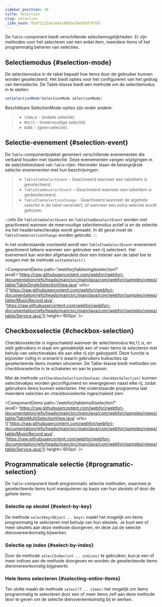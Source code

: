 ```yaml
---
sidebar_position: 10
title: Selection
slug: selection
_i18n_hash: 91df1121dac6d410883e3b43ddf767d5
---
```

De `Table`-component biedt verschillende selectiemogelijkheden. Er zijn methoden voor het selecteren van een enkel item, meerdere items of het programmatig beheren van selecties.

## Selectiemodus {#selection-mode}

De selectiemodus in de tabel bepaalt hoe items door de gebruiker kunnen worden geselecteerd. Het biedt opties voor het configureren van het gedrag van itemselectie. De Table-klasse biedt een methode om de selectiemodus in te stellen:

```java
setSelectionMode(SelectionMode selectionMode)
```

Beschikbare SelectionMode-opties zijn onder andere:

>- `SINGLE` - (enkele selectie) 
>- `MULTI` - (meervoudige selectie)
>- `NONE` - (geen selectie).

## Selectie-evenement {#selection-event}

De `Table`-componentpakket genereert verschillende evenementen die verband houden met rijselectie. Deze evenementen vangen wijzigingen in de selectietoestand van `Table`-rijen. Hieronder staan de belangrijkste selectie-evenementen met hun beschrijvingen:

>- `TableItemSelectEvent` -  Geactiveerd wanneer een tabelitem is geselecteerd.
>- `TableItemDeselectEvent` - Geactiveerd wanneer een tabelitem is gedeselecteerd.
>- `TableItemSelectionChange` - Geactiveerd wanneer de algehele selectie in de tabel verandert, of wanneer een extra selectie wordt gekozen.

:::info
De `TableItemSelectEvent` en `TableItemDeselectEvent` worden niet geactiveerd wanneer de meervoudige selectiemodus actief is en de selectie via het headerselectievakje wordt gemaakt. In dit geval moet de `TableItemSelectionChange` worden gebruikt.
:::

In het onderstaande voorbeeld wordt een `TableItemSelectEvent`-evenement geactiveerd telkens wanneer een gebruiker een rij selecteert. Het evenement kan worden afgehandeld door een listener aan de tabel toe te voegen met de methode `onItemSelect()`.

<ComponentDemo 
path='/webforj/tablesingleselection?' 
javaE='https://raw.githubusercontent.com/webforj/webforj-documentation/refs/heads/main/src/main/java/com/webforj/samples/views/table/TableSingleSelectionView.java'
urls={['https://raw.githubusercontent.com/webforj/webforj-documentation/refs/heads/main/src/main/java/com/webforj/samples/views/table/MusicRecord.java', 
'https://raw.githubusercontent.com/webforj/webforj-documentation/refs/heads/main/src/main/java/com/webforj/samples/views/table/Service.java']}
height='600px'
/>

## Checkboxselectie {#checkbox-selection}

Checkboxselectie is ingeschakeld wanneer de selectiemodus `MULTI` is, en stelt gebruikers in staat om gemakkelijk een of meer items te selecteren met behulp van selectievakjes die aan elke rij zijn gekoppeld. Deze functie is bijzonder nuttig in scenario's waarin gebruikers bulkacties op geselecteerde items moeten uitvoeren. De Table-klasse biedt methoden om checkboxselectie in te schakelen en aan te passen.

Met de methode `setCheckboxSelection(boolean checkboxSelection)` kunnen selectievakjes worden geconfigureerd en weergegeven naast elke rij, zodat gebruikers items kunnen selecteren. Het onderstaande programma laat meerdere selecties en checkboxselectie ingeschakeld zien:

<ComponentDemo 
path='/webforj/tablemultiselection?' 
javaE='https://raw.githubusercontent.com/webforj/webforj-documentation/refs/heads/main/src/main/java/com/webforj/samples/views/table/TableMultiSelectionView.java'
urls={['https://raw.githubusercontent.com/webforj/webforj-documentation/refs/heads/main/src/main/java/com/webforj/samples/views/table/MusicRecord.java', 
'https://raw.githubusercontent.com/webforj/webforj-documentation/refs/heads/main/src/main/java/com/webforj/samples/views/table/Service.java']}
height='600px'
/>

## Programmaticale selectie {#programatic-selection}

De `Table`-component biedt programmatic selectie methoden, waarmee je geselecteerde items kunt manipuleren op basis van hun sleutels of door de gehele items.

### Selectie op sleutel {#select-by-key}

De methode `selectKey(Object... keys)` maakt het mogelijk om items programmatig te selecteren met behulp van hun sleutels. Je kunt een of meer sleutels aan deze methode doorgeven, en deze zal de selectie dienovereenkomstig bijwerken.

### Selectie op index {#select-by-index}

Door de methode `selectIndex(int... indices)` te gebruiken, kun je een of meer indices aan de methode doorgeven en worden de geselecteerde items dienovereenkomstig bijgewerkt.

### Hele items selecteren {#selecting-entire-items}

Ten slotte maakt de methode `select(T... items)` het mogelijk om items programmatig te selecteren door een of meer items zelf aan deze methode door te geven om de selectie dienovereenkomstig bij te werken.
